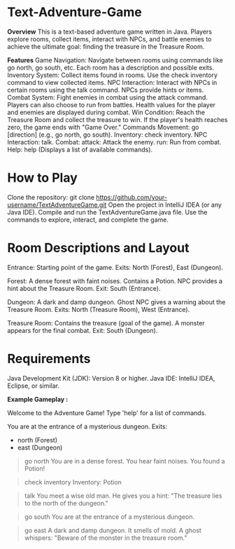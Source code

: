 # Text-Adventure-Game
**Overview**
This is a text-based adventure game written in Java. Players explore rooms, collect items, interact with NPCs, and battle enemies to achieve the ultimate goal: finding the treasure in the Treasure Room.

**Features**
Game Navigation:
  Navigate between rooms using commands like go north, go south, etc.
  Each room has a description and possible exits.
Inventory System:
  Collect items found in rooms.
  Use the check inventory command to view collected items.
NPC Interaction:
  Interact with NPCs in certain rooms using the talk command.
  NPCs provide hints or items.
Combat System:
  Fight enemies in combat using the attack command.
  Players can also choose to run from battles.
  Health values for the player and enemies are displayed during combat.
Win Condition:
  Reach the Treasure Room and collect the treasure to win.
  If the player's health reaches zero, the game ends with "Game Over."
Commands
  Movement: go [direction] (e.g., go north, go south).
  Inventory: check inventory.
  NPC Interaction: talk.
  Combat:
    attack: Attack the enemy.
    run: Run from combat.
  Help: help (Displays a list of available commands).

# How to Play
Clone the repository:
git clone https://github.com/your-username/TextAdventureGame.git
Open the project in IntelliJ IDEA (or any Java IDE).
Compile and run the TextAdventureGame.java file.
Use the commands to explore, interact, and complete the game.

# Room Descriptions and Layout
Entrance:
  Starting point of the game.
  Exits: North (Forest), East (Dungeon).

Forest:
  A dense forest with faint noises.
  Contains a Potion.
  NPC provides a hint about the Treasure Room.
  Exit: South (Entrance).

Dungeon:
  A dark and damp dungeon.
  Ghost NPC gives a warning about the Treasure Room.
  Exits: North (Treasure Room), West (Entrance).

Treasure Room:
  Contains the treasure (goal of the game).
  A monster appears for the final combat.
  Exit: South (Dungeon).
  
# Requirements
  Java Development Kit (JDK): Version 8 or higher.
  Java IDE: IntelliJ IDEA, Eclipse, or similar.

**Example Gameplay :**

Welcome to the Adventure Game!
Type 'help' for a list of commands.

You are at the entrance of a mysterious dungeon.
Exits:
- north (Forest)
- east (Dungeon)

> go north
You are in a dense forest. You hear faint noises.
You found a Potion!

> check inventory
Inventory: Potion

> talk
You meet a wise old man. He gives you a hint: "The treasure lies to the north of the dungeon."

> go south
You are at the entrance of a mysterious dungeon.

> go east
A dark and damp dungeon. It smells of mold.
A ghost whispers: "Beware of the monster in the treasure room."
